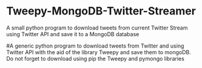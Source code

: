 # Tweepy-MongoDB-Twitter-Streamer

A small python program to download tweets from current Twitter Stream using Twitter API and save it to a MongoDB database

#A generic python program to download tweets from Twitter and using Twitter API with the aid of the library Tweepy and save them to mongoDB. Do not forget to download using pip the Tweepy and pymongo libraries

